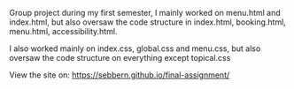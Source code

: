Group project during my first semester, I mainly worked on menu.html and index.html, but also oversaw the code structure in index.html, booking.html, menu.html, accessibility.html.

I also worked mainly on index.css, global.css and menu.css, but also oversaw the code structure on everything except topical.css

View the site on: https://sebbern.github.io/final-assignment/
